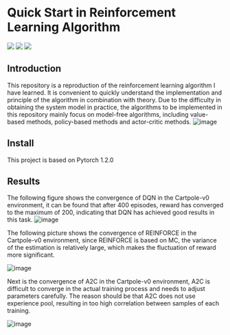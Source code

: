 # Quick Start in Reinforcement Learning Algorithm
![](https://img.shields.io/badge/Github-%40ZihaoZhouSCUT-informational) ![](https://img.shields.io/badge/Category-Reinforcement%20Learning-black) ![](https://img.shields.io/badge/License-MIT-green)
## Introduction
This repository is a reproduction of the reinforcement learning algorithm I have learned. It is convenient to quickly understand the implementation and principle of the algorithm in combination with theory. Due to the difficulty in obtaining the system model in practice, the algorithms to be implemented in this repository mainly focus on model-free algorithms, including value-based methods, policy-based methods and actor-critic methods. <bar>
![image](https://github.com/ZihaoZhouSCUT/Quick-Start-in-Reinforcement-Learning-Algorithm/blob/master/Algorithm%20classification.png)

## Install
This project is based on Pytorch 1.2.0

## Results
The following figure shows the convergence of DQN in the Cartpole-v0 environment, it can be found that after 400 episodes, reward has converged to the maximum of 200, indicating that DQN has achieved good results in this task.<bar>
![image](https://github.com/ZihaoZhouSCUT/Quick-Start-in-Reinforcement-Learning-Algorithm/blob/master/Deep-Q-Network/Episode_return_DQN.png)

The following picture shows the convergence of REINFORCE in the Cartpole-v0 environment, since REINFORCE is based on MC, the variance of the estimation is relatively large, which makes the fluctuation of reward more significant.<bar>

![image](https://github.com/ZihaoZhouSCUT/Quick-Start-in-Reinforcement-Learning-Algorithm/blob/master/Policy-Gradient/Episode_return_REINFORCE.png)

Next is the convergence of A2C in the Cartpole-v0 environment, A2C is difficult to converge in the actual training process and needs to adjust parameters carefully. The reason should be that A2C does not use experience pool, resulting in too high correlation between samples of each training.<bar>

![image](https://github.com/ZihaoZhouSCUT/Quick-Start-in-Reinforcement-Learning-Algorithm/blob/master/Advantage%20Actor%20Critic/Episode_return_A2C.png)
